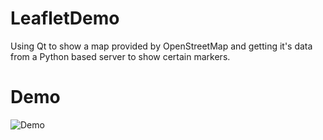 # LeafletDemo
Using Qt to show a map provided by OpenStreetMap and getting it's data from a Python based server to show certain markers.

# Demo 
![Demo](demo/demo.gif)

